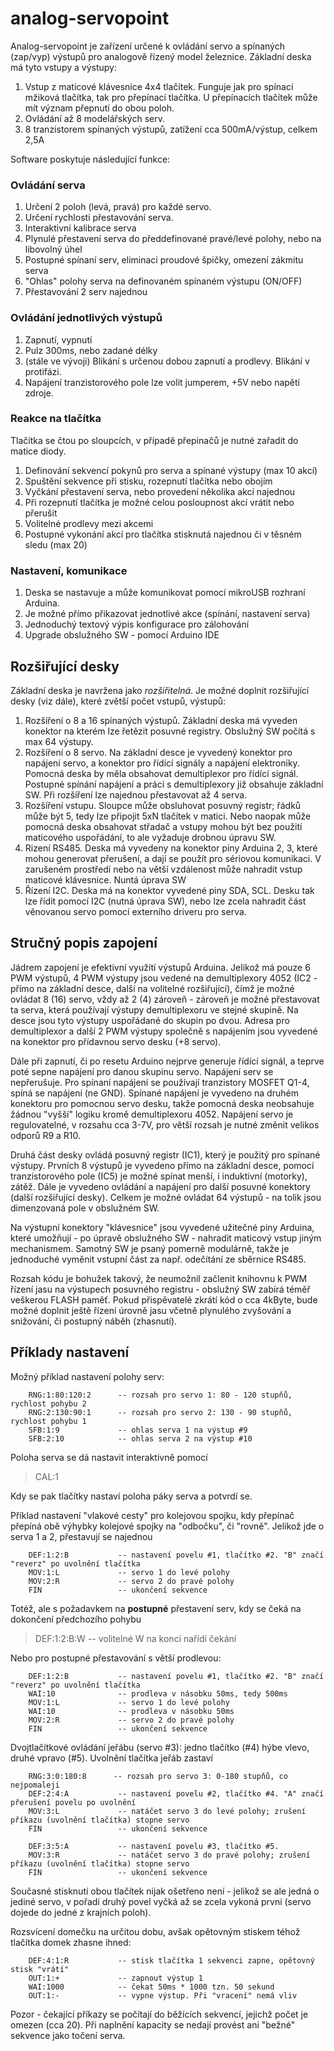 # analog-servopoint

Analog-servopoint je zařízení určené k ovládání servo a spínaných (zap/vyp) výstupů pro analogově řízený model železnice. Základní deska má tyto vstupy a výstupy:

1. Vstup z maticové klávesnice 4x4 tlačítek. Funguje jak pro spínací mžiková tlačítka, tak pro přepínací tlačítka. U přepínacích tlačítek může mít význam přepnutí do obou poloh.
2. Ovládání až 8 modelářských serv. 
3. 8 tranzistorem spínaných výstupů, zatížení cca 500mA/výstup, celkem 2,5A

Software poskytuje následující funkce:

### Ovládání serva
1. Určení 2 poloh (levá, pravá) pro každé servo.
2. Určení rychlosti přestavování serva.
3. Interaktivní kalibrace serva
4. Plynulé přestavení serva do předdefinované pravé/levé polohy, nebo na libovolný úhel
5. Postupné spínaní serv, eliminaci proudové špičky, omezení zákmitu serva
6. "Ohlas" polohy serva na definovaném spínaném výstupu (ON/OFF)
7. Přestavování 2 serv najednou

### Ovládání jednotlivých výstupů
1. Zapnutí, vypnutí
2. Pulz 300ms, nebo zadané délky
3. (stále ve vývoji) Blikání s určenou dobou zapnutí a prodlevy. Blikání v protifázi.
4. Napájení tranzistorového pole lze volit jumperem, +5V nebo napětí zdroje.

### Reakce na tlačítka
Tlačítka se čtou po sloupcích, v případě přepinačů je nutné zařadit do matice diody.
1. Definování sekvencí pokynů pro serva a spínané výstupy (max 10 akcí)
2. Spuštění sekvence při stisku, rozepnutí tlačítka nebo obojím
3. Vyčkání přestavení serva, nebo provedení několika akcí najednou
4. Při rozepnutí tlačítka je možné celou posloupnost akcí vrátit nebo přerušit
5. Volitelné prodlevy mezi akcemi
6. Postupné vykonání akcí pro tlačítka stisknutá najednou či v těsném sledu (max 20)

### Nastavení, komunikace
1. Deska se nastavuje a může komunikovat pomocí mikroUSB rozhraní Arduina. 
2. Je možné přímo přikazovat jednotlivé akce (spínání, nastavení serva)
3. Jednoduchý textový výpis konfigurace pro zálohování
4. Upgrade obslužného SW - pomocí Arduino IDE


## Rozšiřující desky
Základní deska je navržena jako *rozšiřitelná*. Je možné doplnit rozšiřující desky (viz dále), které zvětší počet vstupů, výstupů:
1. Rozšíření o 8 a 16 spínaných výstupů. Základní deska má vyveden konektor na kterém lze řetězit posuvné registry. Obslužný SW počítá s max 64 výstupy.
2. Rozšíření o 8 servo. Na základní desce je vyvedený konektor pro napájení servo, a konektor pro řídící signály a napájení elektroniky. Pomocná deska by měla obsahovat demultiplexor pro řídící signál. Postupné spínání napájení a práci s demultiplexory již obsahuje základní SW. Při rozšíření lze najednou přestavovat až 4 serva.
3. Rozšíření vstupu. Sloupce může obsluhovat posuvný registr; řádků může být 5, tedy lze připojit 5xN tlačítek v matici. Nebo naopak může pomocná deska obsahovat střadač a vstupy mohou být bez použití maticového uspořádání, to ale vyžaduje drobnou úpravu SW.
4. Rizení RS485. Deska má vyvedeny na konektor piny Arduina 2, 3, které mohou generovat přerušení, a dají se použít pro sériovou komunikaci. V zarušeném prostředí nebo na větší vzdálenost může nahradit vstup maticové klávesnice. Nuntá úprava SW
5. Řízení I2C. Deska má na konektor vyvedené piny SDA, SCL. Desku tak lze řídit pomocí I2C (nutná úprava SW), nebo lze zcela nahradit část věnovanou servo pomocí externího driveru pro serva.

## Stručný popis zapojení

Jádrem zapojení je efektivní využití výstupů Arduina. Jelikož má pouze 6 PWM výstupů, 4 PWM výstupy jsou vedené na demultiplexory 4052 (IC2 - přímo na základní desce, další na volitelné rozšiřující), čímž je možné ovládat 8 (16) servo, vždy až 2 (4) zároveň - zároveň je možné přestavovat ta serva, která používají výstupy demultiplexoru ve stejné skupině. Na desce jsou tyto výstupy uspořádané do skupin po dvou. Adresa pro demultiplexor a další 2 PWM výstupy společně s napájením jsou vyvedené na konektor pro přídavnou servo desku (+8 servo). 

Dále při zapnutí, či po resetu Arduino nejprve generuje řídící signál, a teprve poté sepne napájení pro danou skupinu servo. Napájení serv se nepřerušuje. Pro spínaní napájení se používají tranzistory MOSFET Q1-4, spíná se napájení (ne GND). Spínané napájení je vyvedeno na druhém konektoru pro pomocnou servo desku, takže pomocná deska neobsahuje žádnou "vyšší" logiku kromě demultiplexoru 4052. Napájení servo je regulovatelné, v rozsahu cca 3-7V, pro větší rozsah je nutné změnit velikos odporů R9 a R10.

Druhá část desky ovládá posuvný registr (IC1), který je použitý pro spínané výstupy. Prvních 8 výstupů je vyvedeno přímo na základní desce, pomocí tranzistorového pole (IC5) je možné spínat menší, i induktivní (motorky), zátěž. Dále je vyvedeno ovládání a napájení pro další posuvné konektory (další rozšiřující desky). Celkem je možné ovládat 64 výstupů - na tolik jsou dimenzovaná pole v obslužném SW. 

Na výstupní konektory "klávesnice" jsou vyvedené užitečné piny Arduina, které umožňují - po úpravě obslužného SW - nahradit maticový vstup jiným mechanismem. Samotný SW je psaný pomerně modulárně, takže je jednoduché vyměnit vstupní část za např. odečítání ze sběrnice RS485.

Rozsah kódu je bohužek takový, že neumožnil začlenit knihovnu k PWM řízení jasu na výstupech posuvného registru - obslužný SW zabírá téměř veškerou FLASH paměť. Pokud přispěvatelé zkrátí kód o cca 4kByte, bude možné doplnit ještě řízení úrovně jasu včetně plynulého zvyšování a snižování, či postupný náběh (zhasnutí).

## Příklady nastavení

Možný příklad nastavení polohy serv:
```
    RNG:1:80:120:2      -- rozsah pro servo 1: 80 - 120 stupňů, rychlost pohybu 2
    RNG:2:130:90:1      -- rozsah pro servo 2: 130 - 90 stupňů, rychlost pohybu 1
    SFB:1:9             -- ohlas serva 1 na výstup #9
    SFB:2:10            -- ohlas serva 2 na výstup #10
```

Poloha serva se dá nastavit interaktivně pomocí
>    CAL:1

Kdy se pak tlačítky nastaví poloha páky serva a potvrdí se. 

Příklad nastavení "vlakové cesty" pro kolejovou spojku, kdy přepínač přepíná obě výhybky kolejové spojky na "odbočku", či "rovně". Jelikož jde o serva 1 a 2, přestavují se najednou
```
    DEF:1:2:B           -- nastavení povelu #1, tlačítko #2. "B" značí "reverz" po uvolnění tlačítka
    MOV:1:L             -- servo 1 do levé polohy
    MOV:2:R             -- servo 2 do pravé polohy
    FIN                 -- ukončení sekvence
```

Totéž, ale s požadavkem na **postupné** přestavení serv, kdy se čeká na dokončení předchozího pohybu
> DEF:1:2:B:W           -- volitelné W na konci nařídí čekání

Nebo pro postupné přestavování s větší prodlevou:
```
    DEF:1:2:B           -- nastavení povelu #1, tlačítko #2. "B" značí "reverz" po uvolnění tlačítka
    WAI:10              -- prodleva v násobku 50ms, tedy 500ms
    MOV:1:L             -- servo 1 do levé polohy
    WAI:10              -- prodleva v násobku 50ms
    MOV:2:R             -- servo 2 do pravé polohy
    FIN                 -- ukončení sekvence
```

Dvojtlačítkové ovládání jeřábu (servo #3): jedno tlačítko (#4) hýbe vlevo, druhé vpravo (#5). Uvolnění tlačítka jeřáb zastaví
```
    RNG:3:0:180:8      -- rozsah pro servo 3: 0-180 stupňů, co nejpomaleji
    DEF:2:4:A           -- nastavení povelu #2, tlačítko #4. "A" značí přerušení povelu po uvolnění
    MOV:3:L             -- natáčet servo 3 do levé polohy; zrušení příkazu (uvolnění tlačítka) stopne servo
    FIN                 -- ukončení sekvence

    DEF:3:5:A           -- nastavení povelu #3, tlačítko #5.
    MOV:3:R             -- natáčet servo 3 do pravé polohy; zrušení příkazu (uvolnění tlačítka) stopne servo
    FIN                 -- ukončení sekvence
```

Současné stisknutí obou tlačítek nijak ošetřeno není - jelikož se ale jedná o jediné servo, v pořadí druhý povel vyčká až se zcela vykoná prvni (servo dojede do jedné z krajních poloh). 

Rozsvícení domečku na určitou dobu, avšak opětovným stiskem téhož tlačítka domek zhasne ihned:
```
    DEF:4:1:R           -- stisk tlačítka 1 sekvenci zapne, opětovný stisk "vrátí"
    OUT:1:+             -- zapnout výstup 1
    WAI:1000            -- čekat 50ms * 1000 tzn. 50 sekund
    OUT:1:-             -- vypne výstup. Při "vracení" nemá vliv
```
Pozor - čekající příkazy se počítají do běžících sekvencí, jejichž počet je omezen (cca 20). Při naplnění kapacity se nedají provést ani "bežné" sekvence jako točení serva.

